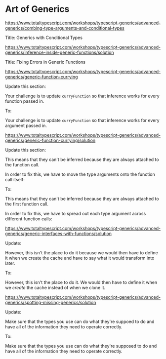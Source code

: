 # Art of Generics

https://www.totaltypescript.com/workshops/typescript-generics/advanced-generics/combing-type-arguments-and-conditional-types

Title: Generics with Conditional Types

https://www.totaltypescript.com/workshops/typescript-generics/advanced-generics/inference-inside-generic-functions/solution

Title: Fixing Errors in Generic Functions

https://www.totaltypescript.com/workshops/typescript-generics/advanced-generics/generic-function-currying

Update this section:

Your challenge is to update `curryFunction` so that inference works for every function passed in.

To:

Your challenge is to update `curryFunction` so that inference works for every argument passed in.

https://www.totaltypescript.com/workshops/typescript-generics/advanced-generics/generic-function-currying/solution

Update this section:

This means that they can't be inferred because they are always attached to the function call.

In order to fix this, we have to move the type arguments onto the function call itself:

To:

This means that they can't be inferred because they are always attached to the first function call.

In order to fix this, we have to spread out each type argument across different function calls:

https://www.totaltypescript.com/workshops/typescript-generics/advanced-generics/generic-interfaces-with-functions/solution

Update:

However, this isn't the place to do it because we would then have to define it when we create the cache and have to say what it would transform into later.

To:

However, this isn't the place to do it. We would then have to define it when we _create_ the cache instead of when we clone it.

https://www.totaltypescript.com/workshops/typescript-generics/advanced-generics/spotting-missing-generics/solution

Update:

Make sure that the types you use can do what they're suppoed to do and have all of the information they need to operate correctly.

To:

Make sure that the types you use can do what they're supposed to do and have all of the information they need to operate correctly.
